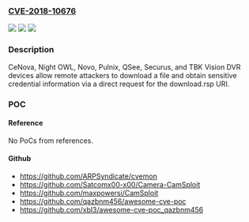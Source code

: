### [CVE-2018-10676](https://cve.mitre.org/cgi-bin/cvename.cgi?name=CVE-2018-10676)
![](https://img.shields.io/static/v1?label=Product&message=n%2Fa&color=blue)
![](https://img.shields.io/static/v1?label=Version&message=n%2Fa&color=blue)
![](https://img.shields.io/static/v1?label=Vulnerability&message=n%2Fa&color=brighgreen)

### Description

CeNova, Night OWL, Novo, Pulnix, QSee, Securus, and TBK Vision DVR devices allow remote attackers to download a file and obtain sensitive credential information via a direct request for the download.rsp URI.

### POC

#### Reference
No PoCs from references.

#### Github
- https://github.com/ARPSyndicate/cvemon
- https://github.com/Satcomx00-x00/Camera-CamSploit
- https://github.com/maxpowersi/CamSploit
- https://github.com/qazbnm456/awesome-cve-poc
- https://github.com/xbl3/awesome-cve-poc_qazbnm456

